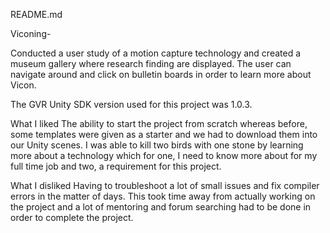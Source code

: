 README.md

Viconing-

Conducted a user study of a motion capture technology and created a museum gallery where research finding are displayed. The user can navigate around and click on bulletin boards in order to learn more about Vicon.

The GVR Unity SDK version used for this project was 1.0.3.

What I liked
The ability to start the project from scratch whereas before, some templates were given as a starter and we had to download them into our Unity scenes. I was able to kill two birds with one stone by learning more about a technology which for one, I need to know more about for my full time job and two, a requirement for this project.

What I disliked
Having to troubleshoot a lot of small issues and fix compiler errors in the matter of days. This took time away from actually working on the project and a lot of mentoring and forum searching had to be done in order to complete the project.
